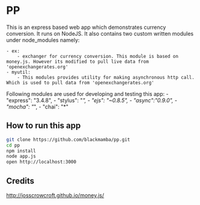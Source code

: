 PP
=========

This is an express based web app which demonstrates currency conversion. It runs on NodeJS. It also contains two custom written modules under node_modules namely:

    - ex: 
        - exchanger for currency conversion. This module is based on money.js. However its modified to pull live data from 'openexchangerates.org'
    - myutil: 
        - This modules provides utility for making asynchronous http call. Which is used to pull data from 'openexchangerates.org'


Following modules are used for developing and testing this app:
    - "express": "3.4.8",
    - "stylus": "*",
    - "ejs": "~0.8.5",
    - "async":"0.9.0",
    - "mocha": "*",
    - "chai": "*"


How to run this app
--------------

```sh
git clone https://github.com/blackmamba/pp.git
cd pp
npm install
node app.js
open http://localhost:3000
```

Credits
--------------
http://josscrowcroft.github.io/money.js/
